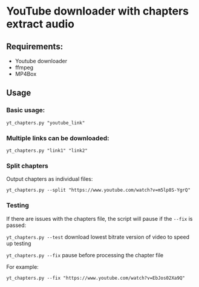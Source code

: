 # YouTube downloader with chapters extract audio

## Requirements:

* Youtube downloader
* ffmpeg
* MP4Box

## Usage

### Basic usage:

`yt_chapters.py "youtube_link"`

### Multiple links can be downloaded:

`yt_chapters.py "link1" "link2"`

### Split chapters

Output chapters as individual files:

`yt_chapters.py --split "https://www.youtube.com/watch?v=m5lp8S-YgrQ"`

### Testing

If there are issues with the chapters file, the script will pause if the `--fix` is passed:

`yt_chapters.py --test` download lowest bitrate version of video to speed up testing

`yt_chapters.py --fix` pause before processing the chapter file

For example:

`yt_chapters.py --fix "https://www.youtube.com/watch?v=EbJos02Xa9Q"` 
